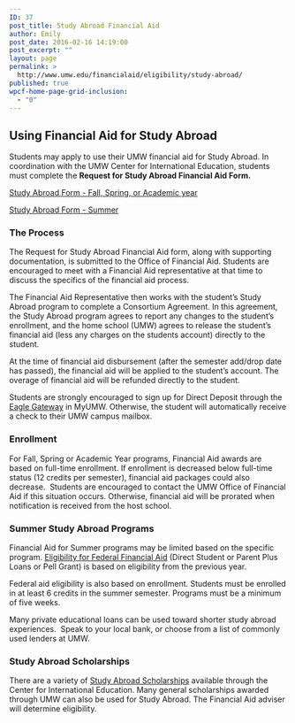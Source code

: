 ```yaml
---
ID: 37
post_title: Study Abroad Financial Aid
author: Emily
post_date: 2016-02-16 14:19:00
post_excerpt: ""
layout: page
permalink: >
  http://www.umw.edu/financialaid/eligibility/study-abroad/
published: true
wpcf-home-page-grid-inclusion:
  - "0"
---
```

<h2>Using Financial Aid for Study Abroad</h2>
Students may apply to use their UMW financial aid for Study Abroad. In coordination with the UMW Center for International Education, students must complete the <strong>Request for Study Abroad Financial Aid Form</strong><strong>.</strong>

<a href="http://www.umw.edu/financialaid/wp-content/uploads/sites/31/2016/02/Study-Abroad-Form-AY.docx" rel="">Study Abroad Form - Fall, Spring, or Academic year</a>

<a href="http://www.umw.edu/financialaid/wp-content/uploads/sites/31/2016/02/Study-Abroad-Form-Summer.docx" rel="">Study Abroad Form - Summer</a>
<h3>The Process</h3>
The Request for Study Abroad Financial Aid form, along with supporting documentation, is submitted to the Office of Financial Aid. Students are encouraged to meet with a Financial Aid representative at that time to discuss the specifics of the financial aid process.

The Financial Aid Representative then works with the student’s Study Abroad program to complete a Consortium Agreement. In this agreement, the Study Abroad program agrees to report any changes to the student’s enrollment, and the home school (UMW) agrees to release the student’s financial aid (less any charges on the students account) directly to the student.

At the time of financial aid disbursement (after the semester add/drop date has passed), the financial aid will be applied to the student’s account. The overage of financial aid will be refunded directly to the student.

Students are strongly encouraged to sign up for Direct Deposit through the <a href="https://orgsync.com/82489/chapter">Eagle Gateway</a> in MyUMW. Otherwise, the student will automatically receive a check to their UMW campus mailbox.
<h3>Enrollment</h3>
For Fall, Spring or Academic Year programs, Financial Aid awards are based on full-time enrollment. If enrollment is decreased below full-time status (12 credits per semester), financial aid packages could also decrease.  Students are encouraged to contact the UMW Office of Financial Aid if this situation occurs. Otherwise, financial aid will be prorated when notification is received from the host school.
<h3>Summer Study Abroad Programs</h3>
Financial Aid for Summer programs may be limited based on the specific program. <a href="http://www.umw.edu/financialaid/eligibility/">Eligibility for Federal Financial Aid</a> (Direct Student or Parent Plus Loans or Pell Grant) is based on eligibility from the previous year.

Federal aid eligibility is also based on enrollment. Students must be enrolled in at least 6 credits in the summer semester. Programs must be a minimum of five weeks.

Many private educational loans can be used toward shorter study abroad experiences.  Speak to your local bank, or choose from a list of commonly used lenders at UMW.
<h3>Study Abroad Scholarships</h3>
There are a variety of <a href="http://international.umw.edu/study-abroad-2/scholarships/umwscholarships/">Study Abroad Scholarships</a> available through the Center for International Education. Many general scholarships awarded through UMW can also be used for Study Abroad. The Financial Aid adviser will determine eligibility.